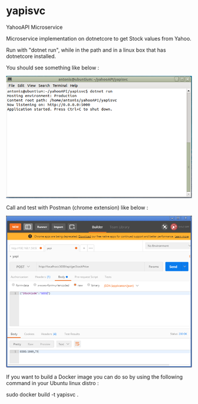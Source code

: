 # yapisvc
YahooAPI Microservice

Microservice implementation on dotnetcore to get Stock values from Yahoo.

Run with "dotnet run", while in the path and in a linux box that has dotnetcore installed.

You should see something like below :

![image](https://github.com/AntCTS/yapisvc/blob/master/img.png?raw=true "yapi")

Call and test with Postman (chrome extension) like below :

![image](https://github.com/AntCTS/yapisvc/blob/master/postman.png?raw=true "yapi")

If you want to build a Docker image you can do so by using the following command in your Ubuntu linux distro :

sudo docker build -t yapisvc .

